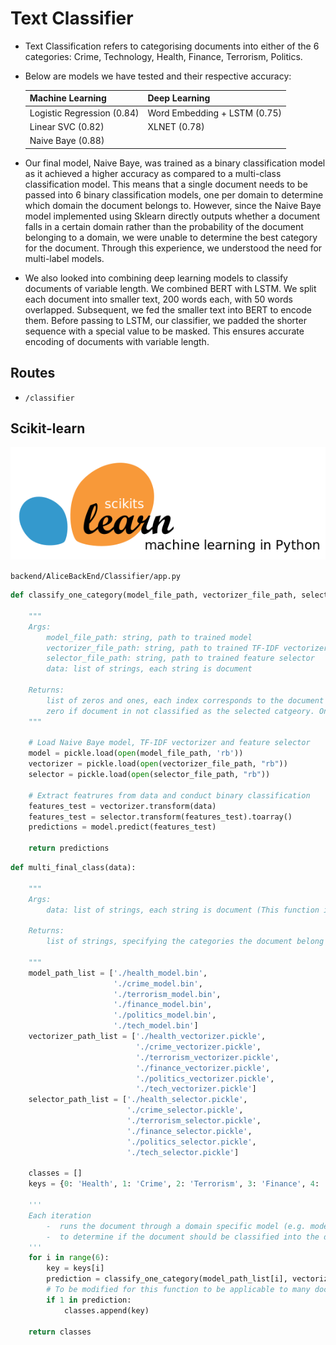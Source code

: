 # Text Classifier 

- Text Classification refers to categorising documents into either of the 6 categories: Crime, Technology, Health, Finance, Terrorism, Politics. 
- Below are models we have tested and their respective accuracy: 

  | Machine Learning           | Deep Learning                |
  | ---------------------------| -----------------------------|
  | Logistic Regression (0.84) | Word Embedding + LSTM (0.75) |
  | Linear SVC (0.82)          | XLNET (0.78)                 |
  | Naive Baye (0.88)          |                              |

- Our final model, Naive Baye, was trained as a binary classification model as it achieved a higher accuracy as compared to a multi-class classification model. This means that a single document needs to be passed into 6 binary classification models, one per domain to determine which domain the document belongs to. However, since the Naive Baye model implemented using Sklearn directly outputs whether a document falls in a certain domain rather than the probability of the document belonging to a domain, we were unable to determine the best category for the document. Through this experience, we understood the need for multi-label models. 
- We also looked into combining deep learning models to classify documents of variable length. We combined BERT with LSTM. We split each document into smaller text, 200 words each, with 50 words overlapped. Subsequent, we fed the smaller text into BERT to encode them. Before passing to LSTM, our classifier, we padded the shorter sequence with a special value to be masked. This ensures accurate encoding of documents with variable length.

## Routes 

- `/classifier`

## Scikit-learn 

![scikit-learn-logo](./img/clustering/scikit-learn-logo.jpg)

`backend/AliceBackEnd/Classifier/app.py`

```python
def classify_one_category(model_file_path, vectorizer_file_path, selector_file_path, data):
	
    """
    Args: 
    	model_file_path: string, path to trained model 
        vectorizer_file_path: string, path to trained TF-IDF vectorizer 
        selector_file_path: string, path to trained feature selector 
        data: list of strings, each string is document 
        
    Returns: 
    	list of zeros and ones, each index corresponds to the document in data args 
        zero if document in not classified as the selected catgeory. One otherwise. 
	"""
    
    # Load Naive Baye model, TF-IDF vectorizer and feature selector
    model = pickle.load(open(model_file_path, 'rb'))
    vectorizer = pickle.load(open(vectorizer_file_path, "rb"))
    selector = pickle.load(open(selector_file_path, "rb"))
    
    # Extract featrures from data and conduct binary classification  
    features_test = vectorizer.transform(data)
    features_test = selector.transform(features_test).toarray()
    predictions = model.predict(features_test)
    
    return predictions
```

```python
def multi_final_class(data):

    """
    Args: 
    	data: list of strings, each string is document (This function is applicable for only 1 document)
   
    Returns: 
    	list of strings, specifying the categories the document belong to 
    	
    """
    model_path_list = ['./health_model.bin',
                       './crime_model.bin',
                       './terrorism_model.bin',
                       './finance_model.bin',
                       './politics_model.bin',
                       './tech_model.bin']
    vectorizer_path_list = ['./health_vectorizer.pickle',
                            './crime_vectorizer.pickle',
                            './terrorism_vectorizer.pickle',
                            './finance_vectorizer.pickle',
                            './politics_vectorizer.pickle',
                            './tech_vectorizer.pickle']
    selector_path_list = ['./health_selector.pickle',
                          './crime_selector.pickle',
                          './terrorism_selector.pickle',
                          './finance_selector.pickle',
                          './politics_selector.pickle',
                          './tech_selector.pickle']

    classes = []
    keys = {0: 'Health', 1: 'Crime', 2: 'Terrorism', 3: 'Finance', 4: 'Politics', 5: 'Tech'}
    
    '''
    Each iteration
    	-  runs the document through a domain specific model (e.g. model trained on health dataset) 
    	-  to determine if the document should be classified into the domain
   	'''
    for i in range(6):
        key = keys[i]
        prediction = classify_one_category(model_path_list[i], vectorizer_path_list[i], selector_path_list[i], data)
        # To be modified for this function to be applicable to many documents
        if 1 in prediction:
            classes.append(key)

    return classes
```



